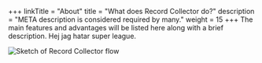 +++
linkTitle = "About"
title = "What does Record Collector do?"
description = "META description is considered required by many."
weight = 15
+++
The main features and advantages will be listed here along with a brief description. Hej jag hatar super league.

![Sketch of Record Collector flow](/files/flow.png)
